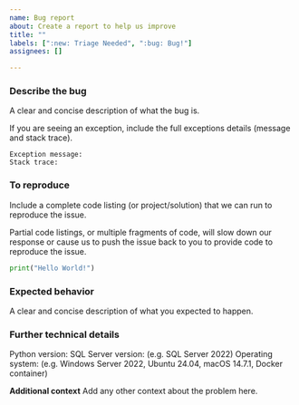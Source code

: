 ```yaml
---
name: Bug report
about: Create a report to help us improve
title: ""
labels: [":new: Triage Needed", ":bug: Bug!"]
assignees: []

---
```


### Describe the bug
A clear and concise description of what the bug is.

If you are seeing an exception, include the full exceptions details (message and stack trace).

```
Exception message:
Stack trace:
```

### To reproduce
Include a complete code listing (or project/solution) that we can run to reproduce the issue.

Partial code listings, or multiple fragments of code, will slow down our response or cause us to push the issue back to you to provide code to reproduce the issue.

```python
print("Hello World!")
```

### Expected behavior
A clear and concise description of what you expected to happen.

### Further technical details
Python version:
SQL Server version: (e.g. SQL Server 2022)
Operating system: (e.g. Windows Server 2022, Ubuntu 24.04, macOS 14.7.1, Docker container)

**Additional context**
Add any other context about the problem here.